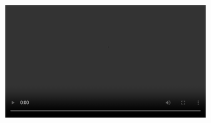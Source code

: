 <video width="640" height="360" controls>
  <source src="https://github.com/AliTrgt/E-commerce/blob/main/DEMO.mp4" type="video/mp4">
  Your browser does not support the video tag.
</video>


